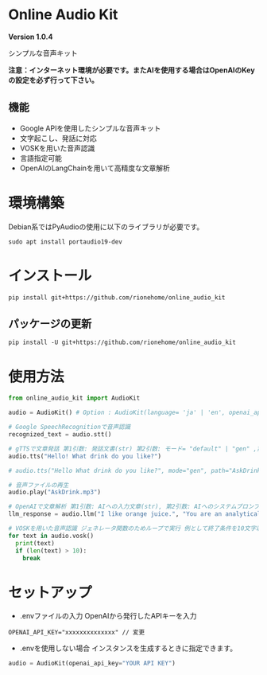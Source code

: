# Online Audio Kit
**Version 1.0.4**

シンプルな音声キット

**注意：インターネット環境が必要です。またAIを使用する場合はOpenAIのKeyの設定を必ず行って下さい。**

## 機能
+ Google APIを使用したシンプルな音声キット
+ 文字起こし、発話に対応
+ VOSKを用いた音声認識
+ 言語指定可能
+ OpenAIのLangChainを用いて高精度な文章解析

# 環境構築
Debian系ではPyAudioの使用に以下のライブラリが必要です。
```shell:ubuntu
sudo apt install portaudio19-dev
```
# インストール
```shell
pip install git+https://github.com/rionehome/online_audio_kit
```

## パッケージの更新
```shell
pip install -U git+https://github.com/rionehome/online_audio_kit
```

# 使用方法
```python
from online_audio_kit import AudioKit

audio = AudioKit() # Option : AudioKit(language= 'ja' | 'en', openai_api_key=str, vosk_model_name=str | None, vosk_model_path=str | None)

# Google SpeechRecognitionで音声認識
recognized_text = audio.stt()

# gTTSで文章発話 第1引数: 発話文書(str) 第2引数: モード= "default" | "gen" ,第3引数: 音声ファイルのパス (output.mp3)
audio.tts("Hello! What drink do you like?")

# audio.tts("Hello What drink do you like?", mode="gen", path="AskDrink.mp3")

# 音声ファイルの再生
audio.play("AskDrink.mp3")

# OpenAIで文章解析 第1引数: AIへの入力文章(str), 第2引数: AIへのシステムプロンプト(str)
llm_response = audio.llm("I like orange juice.", "You are an analytical AI.  Extract only your favorite drinks from the input text and output the names of the drinks as an array. Example, Human: I like orange juice but I don't like coffee. You: ['orange juice'], Human: My favorite drink is grape juice and apple juice. You: ['grape juice','apple juice']")

# VOSKを用いた音声認識 ジェネレータ関数のためループで実行 例として終了条件を10文字以上の認識としている
for text in audio.vosk()
  print(text)
  if (len(text) > 10):
    break
```

# セットアップ
+ .envファイルの入力
OpenAIから発行したAPIキーを入力
```sh:.env
OPENAI_API_KEY="xxxxxxxxxxxxxx" // 変更
```
+ .envを使用しない場合
インスタンスを生成するときに指定できます。
```python
audio = AudioKit(openai_api_key="YOUR API KEY")
```
